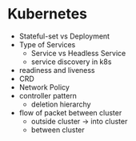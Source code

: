# Kubernetes

- Stateful-set vs Deployment
- Type of Services
  - Service vs Headless Service
  - service discovery in k8s
- readiness and liveness
- CRD
- Network Policy
- controller pattern
  - deletion hierarchy
- flow of packet between cluster
  - outside cluster -> into cluster
  - between cluster
